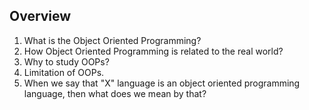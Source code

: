 ## Overview
1. What is the Object Oriented Programming?
2. How Object Oriented Programming is related to the real world?
3. Why to study OOPs?
4. Limitation of OOPs.
5. When we say that "X" language is an object oriented programming language,
   then what does we mean by that?

